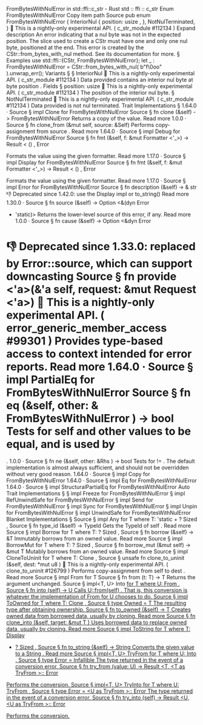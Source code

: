 FromBytesWithNulError in std::ffi::c_str - Rust
std
::
ffi
::
c_str
Enum
FromBytesWithNulError
Copy item path
Source
pub enum FromBytesWithNulError {
    InteriorNul {
        position:
usize
,
    },
    NotNulTerminated,
}
🔬
This is a nightly-only experimental API. (
c_str_module
#112134
)
Expand description
An error indicating that a nul byte was not in the expected position.
The slice used to create a
CStr
must have one and only one nul byte,
positioned at the end.
This error is created by the
CStr::from_bytes_with_nul
method.
See its documentation for more.
§
Examples
use
std::ffi::{CStr, FromBytesWithNulError};
let _
: FromBytesWithNulError = CStr::from_bytes_with_nul(
b"f\0oo"
).unwrap_err();
Variants
§
§
InteriorNul
🔬
This is a nightly-only experimental API. (
c_str_module
#112134
)
Data provided contains an interior nul byte at byte
position
.
Fields
§
position:
usize
🔬
This is a nightly-only experimental API. (
c_str_module
#112134
)
The position of the interior nul byte.
§
NotNulTerminated
🔬
This is a nightly-only experimental API. (
c_str_module
#112134
)
Data provided is not nul terminated.
Trait Implementations
§
1.64.0
·
Source
§
impl
Clone
for
FromBytesWithNulError
Source
§
fn
clone
(&self) ->
FromBytesWithNulError
Returns a copy of the value.
Read more
1.0.0
·
Source
§
fn
clone_from
(&mut self, source: &Self)
Performs copy-assignment from
source
.
Read more
1.64.0
·
Source
§
impl
Debug
for
FromBytesWithNulError
Source
§
fn
fmt
(&self, f: &mut
Formatter
<'_>) ->
Result
<
()
,
Error
>
Formats the value using the given formatter.
Read more
1.17.0
·
Source
§
impl
Display
for
FromBytesWithNulError
Source
§
fn
fmt
(&self, f: &mut
Formatter
<'_>) ->
Result
<
()
,
Error
>
Formats the value using the given formatter.
Read more
1.17.0
·
Source
§
impl
Error
for
FromBytesWithNulError
Source
§
fn
description
(&self) -> &
str
👎
Deprecated since 1.42.0: use the Display impl or to_string()
Read more
1.30.0
·
Source
§
fn
source
(&self) ->
Option
<&(dyn
Error
+ 'static)>
Returns the lower-level source of this error, if any.
Read more
1.0.0
·
Source
§
fn
cause
(&self) ->
Option
<&dyn
Error
>
👎
Deprecated since 1.33.0: replaced by Error::source, which can support downcasting
Source
§
fn
provide
<'a>(&'a self, request: &mut
Request
<'a>)
🔬
This is a nightly-only experimental API. (
error_generic_member_access
#99301
)
Provides type-based access to context intended for error reports.
Read more
1.64.0
·
Source
§
impl
PartialEq
for
FromBytesWithNulError
Source
§
fn
eq
(&self, other: &
FromBytesWithNulError
) ->
bool
Tests for
self
and
other
values to be equal, and is used by
==
.
1.0.0
·
Source
§
fn
ne
(&self, other:
&Rhs
) ->
bool
Tests for
!=
. The default implementation is almost always sufficient,
and should not be overridden without very good reason.
1.64.0
·
Source
§
impl
Copy
for
FromBytesWithNulError
1.64.0
·
Source
§
impl
Eq
for
FromBytesWithNulError
1.64.0
·
Source
§
impl
StructuralPartialEq
for
FromBytesWithNulError
Auto Trait Implementations
§
§
impl
Freeze
for
FromBytesWithNulError
§
impl
RefUnwindSafe
for
FromBytesWithNulError
§
impl
Send
for
FromBytesWithNulError
§
impl
Sync
for
FromBytesWithNulError
§
impl
Unpin
for
FromBytesWithNulError
§
impl
UnwindSafe
for
FromBytesWithNulError
Blanket Implementations
§
Source
§
impl<T>
Any
for T
where
    T: 'static + ?
Sized
,
Source
§
fn
type_id
(&self) ->
TypeId
Gets the
TypeId
of
self
.
Read more
Source
§
impl<T>
Borrow
<T> for T
where
    T: ?
Sized
,
Source
§
fn
borrow
(&self) ->
&T
Immutably borrows from an owned value.
Read more
Source
§
impl<T>
BorrowMut
<T> for T
where
    T: ?
Sized
,
Source
§
fn
borrow_mut
(&mut self) ->
&mut T
Mutably borrows from an owned value.
Read more
Source
§
impl<T>
CloneToUninit
for T
where
    T:
Clone
,
Source
§
unsafe fn
clone_to_uninit
(&self, dest:
*mut
u8
)
🔬
This is a nightly-only experimental API. (
clone_to_uninit
#126799
)
Performs copy-assignment from
self
to
dest
.
Read more
Source
§
impl<T>
From
<T> for T
Source
§
fn
from
(t: T) -> T
Returns the argument unchanged.
Source
§
impl<T, U>
Into
<U> for T
where
    U:
From
<T>,
Source
§
fn
into
(self) -> U
Calls
U::from(self)
.
That is, this conversion is whatever the implementation of
From
<T> for U
chooses to do.
Source
§
impl<T>
ToOwned
for T
where
    T:
Clone
,
Source
§
type
Owned
= T
The resulting type after obtaining ownership.
Source
§
fn
to_owned
(&self) -> T
Creates owned data from borrowed data, usually by cloning.
Read more
Source
§
fn
clone_into
(&self, target:
&mut T
)
Uses borrowed data to replace owned data, usually by cloning.
Read more
Source
§
impl<T>
ToString
for T
where
    T:
Display
+ ?
Sized
,
Source
§
fn
to_string
(&self) ->
String
Converts the given value to a
String
.
Read more
Source
§
impl<T, U>
TryFrom
<U> for T
where
    U:
Into
<T>,
Source
§
type
Error
=
Infallible
The type returned in the event of a conversion error.
Source
§
fn
try_from
(value: U) ->
Result
<T, <T as
TryFrom
<U>>::
Error
>
Performs the conversion.
Source
§
impl<T, U>
TryInto
<U> for T
where
    U:
TryFrom
<T>,
Source
§
type
Error
= <U as
TryFrom
<T>>::
Error
The type returned in the event of a conversion error.
Source
§
fn
try_into
(self) ->
Result
<U, <U as
TryFrom
<T>>::
Error
>
Performs the conversion.